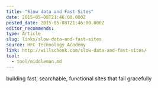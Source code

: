 ```yaml
---
title: "Slow data and Fast Sites"
date: 2015-05-08T21:46:00.000Z
posted_date: 2015-05-08T21:46:00.000Z
editor_recommends:
type: Article
slug: links/slow-data-and-fast-sites
source: HFC Technology Academy
link: http://willschenk.com/slow-data-and-fast-sites/
tool:
  - tool/middleman.md
---
```

building fast, searchable, functional sites that fail gracefully
